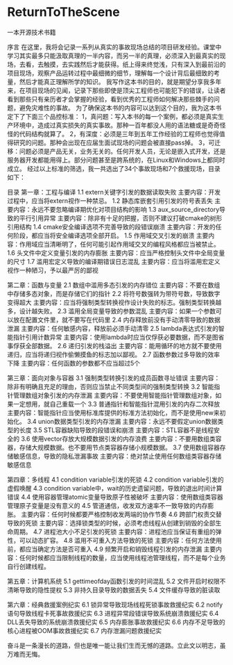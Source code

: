 # ReturnToTheScene
 一本开源技术书籍

序言
         在这里，我将会记录一系列从真实的事故现场总结的项目研发经验。课堂中学习其实最多只能汲取真理的一半内容，而另一半的真理，必须深入到最真实的现场，去看，去触摸，去实践然后才能获得。纸上得来终觉浅，只有深入到最前沿的项目现场，观察产品运转过程中最细微的细节，理解每一个设计背后最细致的考量，然后才能真正理解所学的知识。
         我写作这本书的目的，就是期望分享我多年来，在项目现场的见闻，记录下那些即使是顶尖工程师也可能犯下的错误，让读者看到那些只有亲历者才会掌握的经验，看到优秀的工程师如何解决那些棘手的问题，避免灾难性的事故。 
         为了确保这本书的内容可以达到这个目的，我为这本书定下了下面三个品控标准： 
         1，真问题：写入本书的每一个案例，都必须是真实生产环境中，造成过真实损失的真实事故。那种一百年都没人用的语法糖或是奇奇怪怪的代码结构就算了。
         2，有深度：必须是三年到五年工作经验的工程师也觉得值得研究的问题。那种会出现在应届生面试现场的问题会被直接pass掉。 
         3，可迁移：问题必须是产品无关，业务无关的。任何开发人员，无论是嵌入式开发，还是服务器开发都能用得上。部分问题甚至是跨系统的，在Linux和Windows上都同时成立。 经过以上标准的筛选，我一共选出了34个事故现场和7个救援现场，目录如下：

目录
第一章：工程与编译
1.1	extern关键字引发的数据读取失败
	主要内容：开发过程中，应当将extern视作一种禁忌。
1.2	静态库嵌套引用引发的符号表丢失
	主要内容：永远不要忽略编译期优化对项目结构的影响
1.3	aux_source_directory导致的平行引用异常
	主要内容：除非有十足的把握，否则不建议打破cmake的树形引用结构
1.4	cmake安全编译选项不完善导致的段错误崩溃
	主要内容：开发的任何阶段，都应当将安全编译选项全部开启。
1.5	作用域交叉引发的崩溃
	主要内容：作用域应当清晰明了，任何可能引起作用域交叉的编程风格都应当被禁止。
1.6	头文件中定义变量引发的内存膨胀
	主要内容：应当严格控制头文件中全局变量的尺寸
1.7	滥用宏定义导致的编译期错误日志混乱
	主要内容：应当将滥用宏定义视作一种陋习，予以最严厉的鄙视

第二章：函数与变量
2.1	数组中滥用多态引发的内存错位
	主要内容：不要在数组中存储多态对象，而是存储它们的指针
2.2	将符号数强转为带符号数，导致数字变得超大
	主要内容：应当将强制类型转换视作设计失败的标志。强制类型转换越多，设计越失败。
2.3	滥用全局变量导致的参数混乱
	主要内容：如果一个参数可以放在配置文件里，就不要写在代码里
2.4	内存释放前没有手动清零导致的数据泄漏
	主要内容：任何敏感内容，释放前必须手动清零
2.5	lambda表达式引发的智能指针引用计数异常
	主要内容：使用lambda时应当仅俘获必要数据，而不是图省事俘获全部数据。
2.6	递归引发的栈溢出
	主要内容：能用循环的地方就不要使用递归，应当将递归视作偷懒摸鱼的标志加以鄙视。
2.7	函数参数过多导致的效率下降
	主要内容：任何函数的参数都不应当超过5个

第三章：面向对象与容器
3.1	强制类型转换引发的成员函数寻址错误
	主要内容：除非有明确且充足的理由，否则应当禁止不同类型间的强制类型转换
3.2	智能指针管理数组对象引发的内存泄漏
	主要内容：不要使用智能指针管理数组对象，如果一定想用，就自己重载一个
3.3	普通指针和智能指针混用引发的内存二次释放
	主要内容：智能指针应当使用标准库提供的标准方法初始化，而不是使用new来初始化。
3.4	union数据类型引发的内存泄漏
	主要内容：永远不要假定union数据类型的长度
3.5	STL容器缺陷导致的段错误和崩溃
	主要内容：STL容器不是线程安全的
3.6	使用vector存放大规模数据引发的内存浪费
	主要内容：不要用数组类容器，存储大规模数据。也不要用节点类容器存储小规模数据。
3.7	使用数组容器存储敏感信息，导致的隐私泄漏事故
	主要内容：绝对禁止使用任何数组类容器存储敏感信息

第四章：多线程
4.1	condition variable引发的死锁
4.2	condition variable引发的虚假唤醒
4.3	condition variable中，wait的历史遗留问题，导致的退出时间计算错误
4.4	使用容器管理atomic变量导致原子性被破坏
	主要内容：使用数组类容器管理原子变量是没有意义的
4.5	管道通信，收发双方速率不一致导致的内存膨胀。
	主要内容：任何时候都要严格控制收发两端的协作节奏
4.6	跨部门权责交替导致的死锁
	主要内容：选择锁类型的时候，必须考虑线程从创建到销毁的全部生命周期。
4.7	进程池大小不足引发的死锁
	主要内容：进程池应当保证有重组的弹性，可以动态扩容。
4.8	滥用不可重入方法导致的死锁
	主要内容：任何方法使用前，都应当确定方法是否可重入
4.9	频繁开启和销毁线程引发的内存泄漏
	主要内容：任何时候都应当限制线程的数量，应当使用线程池管理线程，而不是每个业务自行创建线程。

第五章：计算机系统
5.1	gettimeofday函数引发的时间混乱
5.2	文件开启时权限不清晰导致的隐性提权
5.3	非持久目录导致的数据丢失
5.4	文件缓存导致的脏读取

第六章：经典救援案例纪实
6.1	锁异常导致现场线程死锁事故救援纪实
6.2	notify语句导致线程卡死事故救援纪实
6.3	进程异常段错误导致系统崩溃救援纪实
6.4	DLL丢失导致的系统崩溃救援纪实
6.5	内存膨胀事故救援纪实
6.6	内存不足导致的核心进程被OOM事故救援纪实
6.7	内存泄漏问题救援纪实


奋斗是一条漫长的道路，但也是唯一能让我们生而无憾的道路。立此文以明志，虽万难而无悔。